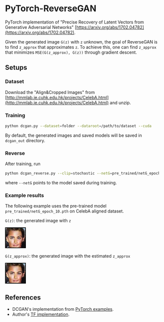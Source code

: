 # PyTorch-ReverseGAN

PyTorch implementation of
"Precise Recovery of Latent Vectors from Generative Adversarial Networks"
[https://arxiv.org/abs/1702.04782](https://arxiv.org/abs/1702.04782).

Given the generated image `G(z)` with `z` unknown, the goal of ReverseGAN is to
find `z_approx` that approximates `z`. To achieve this, one can find `z_approx`
that minimizes `MSE(G(z_approx), G(z))` through gradient descent.

## Setups

### Dataset

Download the "Align&Cropped Images" from
[http://mmlab.ie.cuhk.edu.hk/projects/CelebA.html](http://mmlab.ie.cuhk.edu.hk/projects/CelebA.html)
and unzip.

### Training

```bash
python dcgan.py --dataset=folder --dataroot=/path/to/dataset --cuda
```
By default, the generated images and saved models will be saved in `dcgan_out`
directory.

### Reverse

After training, run
```bash
python dcgan_reverse.py --clip=stochastic --netG=pre_trained/netG_epoch_10.pth --cuda
```
where `--netG` points to the model saved during training.

### Example results

The following example uses the pre-trained model `pre_trained/netG_epoch_10.pth`
on CelebA aligned dataset.

`G(z)`: the generated image with `z`

![result](pre_trained/g_z.png)

`G(z_approx)`: the generated image with the estimated `z_approx`

![result](pre_trained/g_z_approx.png)

## References
- DCGAN's implementation from
[PyTorch examples](https://github.com/pytorch/examples/tree/master/dcgan).
- Author's [TF implementation](https://github.com/SubarnaTripathi/ReverseGAN).
